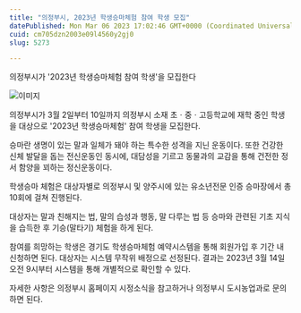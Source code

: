 ```yaml
---
title: "의정부시, 2023년 학생승마체험 참여 학생 모집"
datePublished: Mon Mar 06 2023 17:02:46 GMT+0000 (Coordinated Universal Time)
cuid: cm705dzn2003e09l4560y2gj0
slug: 5273

---
```



의정부시가 '2023년 학생승마체험 참여 학생'을 모집한다

![이미지](https://cdn.hashnode.com/res/hashnode/image/upload/v1739258135606/0643109b-b5ef-4817-87ec-41a6277099ae.jpeg)

의정부시가 3월 2일부터 10일까지 의정부시 소재 초ㆍ중ㆍ고등학교에 재학 중인 학생을 대상으로 '2023년 학생승마체험' 참여 학생을 모집한다.

승마란 생명이 있는 말과 일체가 돼야 하는 특수한 성격을 지닌 운동이다. 또한 건강한 신체 발달을 돕는 전신운동인 동시에, 대담성을 기르고 동물과의 교감을 통해 건전한 정서 함양을 꾀하는 정신운동이다.

학생승마 체험은 대상자별로 의정부시 및 양주시에 있는 유소년전문 인증 승마장에서 총 10회에 걸쳐 진행된다.

대상자는 말과 친해지는 법, 말의 습성과 행동, 말 다루는 법 등 승마와 관련된 기초 지식을 습득한 후 기승(말타기) 체험을 하게 된다.

참여를 희망하는 학생은 경기도 학생승마체험 예약시스템을 통해 회원가입 후 기간 내 신청하면 된다. 대상자는 시스템 무작위 배정으로 선정된다. 결과는 2023년 3월 14일 오전 9시부터 시스템을 통해 개별적으로 확인할 수 있다.

자세한 사항은 의정부시 홈페이지 시정소식을 참고하거나 의정부시 도시농업과로 문의하면 된다.